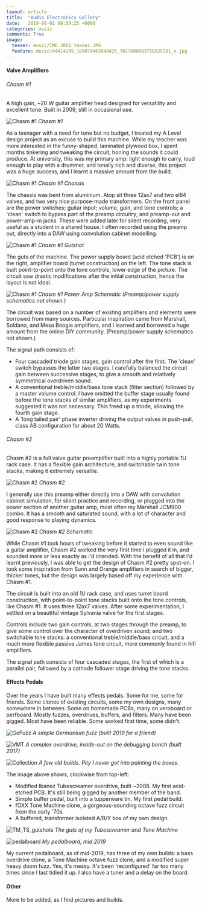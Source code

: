 ```yaml
---
layout: article
title:  "Audio Electronics Gallery"
date:   2019-06-01 08:59:25 +0000
categories: music
comments: True
image:
  teaser: music/IMG_2861_teaser.JPG
  feature: music/44414209_189074462040425_7027008083750325381_n.jpg
---
```


#### Valve Amplifiers

###### Chasm #1

A high gain, ~20 W guitar amplifier head designed for versatility and excellent tone. Built in 2009, still in occasional use.

![Chasm #1](/images/music/Chasm1_EDITED.png)
*Chasm #1*

As a teenager with a need for tone but no budget, I treated my A Level design project as an excuse to build this machine. While my teacher was more interested in the funny-shaped, laminated plywood box, I spent months tinkering and tweaking the circuit, honing the sounds it could produce. At university, this was my primary amp: light enough to carry, loud enough to play with a drummer, and tonally rich and diverse, this project was a huge success, and I learnt a massive amount from the build.

![Chasm #1](/images/music/Chasm1_chassis.JPG)
*Chasm #1 Chassis*

The chassis was bent from aluminium. Atop sit three 12ax7 and two el84 valves, and two very nice purpose-made transformers. On the front panel are the power switches; guitar input; volume, gain, and tone controls; a 'clean' switch to bypass part of the preamp circuitry; and preamp-out and power-amp-in jacks. These were added later for silent recording, very useful as a student in a shared house. I often recorded using the preamp out, directly into a DAW using convolution cabinet modelling.

![Chasm #1](/images/music/Chasm1_gutshot.JPG)
*Chasm #1 Gutshot*

The guts of the machine. The power supply board (acid etched 'PCB') is on the right, amplifier board (turret construction) on the left. The tone stack is built point-to-point onto the tone controls, lower edge of the picture. The circuit saw drastic modifications after the initial construction, hence the layout is not ideal.

![Chasm #1](/images/music/SCAN0002.JPG)
*Chasm #1 Power Amp Schematic (Preamp/power supply schematics not shown.)*

The circuit was based on a number of existing amplifiers and elements were borrowed from many sources. Particular inspiration came from Marshall, Soldano, and Mesa Boogie amplifiers, and I learned and borrowed a huge amount from the online DIY community. (Preamp/power supply schematics not shown.)

The signal path consists of:
- Four cascaded triode gain stages, gain control after the first. The 'clean' switch bypasses the latter two stages. I carefully balanced the circuit gain between successive stages, to give a smooth and relatively symmetrical overdriven sound.
- A conventional treble/middle/bass tone stack (filter section) followed by a master volume control. I have omitted the buffer stage usually found before the tone stacks of similar amplifiers, as my experiments suggested it was not necessary. This freed up a triode, allowing the fourth gain stage.
- A 'long tailed pair' phase inverter driving the output valves in push-pull, class AB configuration for about 20 Watts.


###### Chasm #2

Chasm #2 is a full valve guitar preamplifier built into a highly portable 1U rack case. It has a flexible gain architecture, and switchable twin tone stacks, making it extremely versatile.

![Chasm #2](/images/music/Chasm2_EDITED.png)
*Chasm #2*

I generally use this preamp either directly into a DAW with convolution cabinet simulation, for silent practice and recording, or plugged into the power section of another guitar amp, most often my Marshall JCM900 combo. It has a smooth and saturated sound, with a lot of character and good response to playing dynamics.

![Chasm #2](/images/music/SCAN0001.JPG)
*Chasm #2 Schematic*

While Chasm #1 took hours of tweaking before it started to even sound like a guitar amplifier, Chasm #2 worked the very first time I plugged it in, and sounded more or less exactly as i'd intended. With the benefit of all that i'd learnt previously, I was able to get the design of Chasm #2 pretty spot-on. I took some inspiration from Sunn and Orange amplifiers in search of bigger, thicker tones, but the design was largely based off my experience with Chasm #1.

The circuit is built into an old 1U rack case, and uses turret board construction, with point-to-point tone stacks built onto the tone controls, like Chasm #1. It uses three 12ax7 valves. After some experimentation, I settled on a beautiful vintage Sylvania valve for the first stages.

Controls include two gain controls, at two stages through the preamp, to give some control over the character of overdriven sound; and two switchable tone stacks: a conventional treble/middle/bass circuit, and a much more flexible passive James tone circuit, more commonly found in hifi amplifiers.

The signal path consists of four cascaded stages, the first of which is a parallel pair, followed by a cathode follower stage driving the tone stacks.

#### Effects Pedals

Over the years I have built many effects pedals. Some for me, some for friends. Some clones of existing circuits, some my own designs, many somewhere in between. Some on homemade PCBs, many on veroboard or perfboard. Mostly fuzzes, overdrives, buffers, and filters. Many have been gigged. Most have been reliable. Some worked first time, some didn't.

![GeFuzz](/images/music/IMG_5441.JPG)
*A simple Germanium fuzz (built 2019 for a friend)*

![VMT](/images/music/IMG-20170529-WA0000.jpg)
*A complex overdrive, inside-out on the debugging bench (built 2017)*


![Collection](/images/music/IMG_3020.JPG)
*A few old builds. Pity I never got into painting the boxes.*

The image above shows, clockwise from top-left:
- Modified Ibanez Tubescreamer overdrive, built ~2008. My first acid-etched PCB. It's still being gigged by another member of the band.
- Simple buffer pedal, built into a tupperware tin. My first pedal build.
- fOXX Tone Machine clone, a gorgeous-sounding octave fuzz circuit from the early '70s.
- A buffered, transformer isolated A/B/Y box of my own design.

![TM_TS_gutshots](/images/music/IMG_3023.JPG)
*The guts of my Tubescreamer and Tone Machine*

![pedalboard](/images/music/IMG_5868.JPG)
*My pedalboard, mid 2019*

My current pedalboard, as of mid-2019, has three of my own builds: a bass overdrive clone, a Tone Machine octave fuzz clone, and a modified super heavy doom fuzz. Yes, it's messy. It's been 'reconfigured' far too many times since I last tidied it up. I also have a tuner and a delay on the board.

#### Other

More to be added, as I find pictures and builds.

